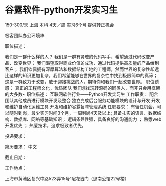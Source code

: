 # 谷露软件-python开发实习生

150-300/天 上海 本科 4天／周 实习6个月 提供转正机会

极客团队办公环境棒

职位描述：

我们是一群什么样的人？ 我们是一群有灵魂的代码写手，希望通过代码改变产品、改变世界； 我们渴望取得商业价值的成功，通过代码提供高质量的产品给到客户； 我们钦佩拥有深厚算法和数据结构工地的工程师，然而世界的复杂性却远比这样的知识更加复杂，我们希望能够在世界的复杂性中找到极限简单的真谛； 这是一群致力于改变，敢于迎接挑战的人，期待你和我们一起改变世界。 职位诱惑： 真正的工程师文化，优质团队 我们想找玩转源码的同类人，而非只会用框架的大多数~ 职位描述： 互联网软件行业——Python开发实习生 工作职责： 配合团队其他成员进行模块开发及整合 独立完成后台服务功能模块的设计与开发 开发和维护自动化运维工具 开发和维护谷露招聘管理系统 任职要求： 有留任机会，可以随时到岗，最少实习时间3个月，一周到岗4天及以上; 具备扎实的语言、数据结构、数据库、网络等基础知识； 逻辑条理性强，具备良好的沟通能力 ； 熟悉web开发优先 ； 热爱技术，追求极致者优先。

投递要求：

简历要求： 中文

截止日期：

工作地点：

上海市黄浦区复兴中路523弄15号1层花园门（思南公馆22号楼）